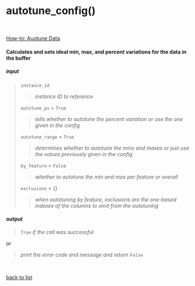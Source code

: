 # **autotune_config()**
<br/>

[How-to: Auotune Data](../How-Tos/How_To_Autotune_Data.md)

#### Calculates and sets ideal min, max, and percent variations for the data in the buffer
##### input
>`instance_id`
>>*instance ID to reference*
>
>`autotune_pv` = `True`
>>*tells whether to autotune the percent variation or use the one given in the config*
>
>`autotune_range` = `True`
>>*determines whether to autotune the mins and maxes or just use the values previously given in the config*
>
>`by_feature` = `False`
>>*whether to autotune the min and max per feature or overall*
>
>`exclusions` = {}
>>*when autotuning by feature, exclusions are the one-based indexes of the columns to omit from the autotuning*

#### output
>*`True` if the call was successful*

or
>*print the error code and message and return `False`*

<br/>

[back to list](./Index.md)
